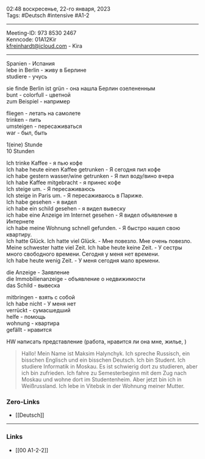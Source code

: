 02:48  воскресенье, 22-го января, 2023  
Tags: #Deutsch #intensive #A1-2 
  
<hr />

Meeting-ID: 973 8530 2467   
Kenncode: 01A12Kir  
<kfreinhardt@icloud.com> - Kira  
  
<hr />

Spanien - Испания  
lebe in Berlin - живу в Берлине  
studiere - учусь  

sie finde Berlin ist grün  - она нашла Берлин озелененным  
bunt - colorfull - цветной  
zum Beispiel - например  

fliegen - летать на самолете  
trinken - пить  
umsteigen - пересаживаться  
war - был, быть  

1(eine) Stunde  
10 Stunden  

Ich trinke Kaffee - я пью кофе  
Ich habe heute einen Kaffee getrunken - Я сегодня пил кофе  
ich habe gestern wasser/wine getrunken - Я пил воду/вино вчера  
Ich habe Kaffee mitgebracht - я принес кофе  
Ich steige um. - Я пересаживаюсь  
Ich steige in Paris um. -  Я пересаживаюсь в Париже.  
Ich habe gesehen - я видел  
ich habe ein schild gesehen - я видел вывеску  
ich habe eine Anzeige im Internet gesehen - Я видел объявление в Интернете  
ich habe meine Wohnung schnell gefunden. - Я быстро нашел свою квартиру.  
Ich hatte Glück. Ich hatte viel Glück. - Мне повезло. Мне очень повезло.  
Meine schwester hatte viel Zeit. Ich habe heute keine Zeit. - У сестры много свободного времени. Сегодня у меня нет времени.  
Ich habe heute wenig Zeit.  - У меня сегодня мало времени.  
  
die Anzeige - Заявление  
die Immobilienanzeige - объявление о недвижимости  
das Schild - вывеска  
  
mitbringen - взять с собой  
Ich habe nicht - У меня нет  
verrückt - сумасшедший  
helfe - помощь  
wohnung - квартира  
gefällt - нравится  

HW написать представление (работа, нравится ли она мне, жилье, )  

> Hallo! Mein Name ist Maksim Halynchyk. Ich spreche Russisch, ein bisschen Englisch und ein bisschen Deutsch. Ich bin Student. Ich studiere Informatik in Moskau. Es ist schwierig dort zu studieren, aber ich bin zufrieden. Ich fahre zu Semesterbeginn mit dem Zug nach Moskau und wohne dort im Studentenheim. Aber jetzt bin ich in Weißrussland. Ich lebe in Vitebsk in der Wohnung meiner Mutter.  

### Zero-Links

- [[Deutsch]]

<hr />

### Links

- [[00 A1-2-2]]
